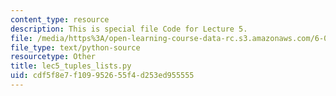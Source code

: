 ```yaml
---
content_type: resource
description: This is special file Code for Lecture 5.
file: /media/https%3A/open-learning-course-data-rc.s3.amazonaws.com/6-0001-introduction-to-computer-science-and-programming-in-python-fall-2016/cdf5f8e7f109952655f4d253ed955555_lec5_tuples_lists.py
file_type: text/python-source
resourcetype: Other
title: lec5_tuples_lists.py
uid: cdf5f8e7-f109-9526-55f4-d253ed955555
---
```

